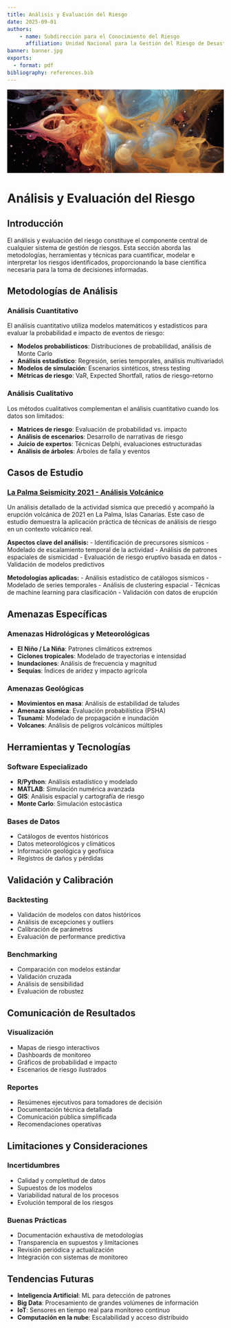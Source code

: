 ```yaml
---
title: Análisis y Evaluación del Riesgo
date: 2025-09-01
authors:
    - name: Subdirección para el Conocimiento del Riesgo
      affiliation: Unidad Nacional para la Gestión del Riesgo de Desastres (UNGRD)
banner: banner.jpg
exports: 
  - format: pdf
bibliography: references.bib
---
```


![](banner.jpg)

# Análisis y Evaluación del Riesgo

## Introducción

El análisis y evaluación del riesgo constituye el componente central de cualquier sistema de gestión de riesgos. Esta sección aborda las metodologías, herramientas y técnicas para cuantificar, modelar e interpretar los riesgos identificados, proporcionando la base científica necesaria para la toma de decisiones informadas.

## Metodologías de Análisis

### Análisis Cuantitativo

El análisis cuantitativo utiliza modelos matemáticos y estadísticos para evaluar la probabilidad e impacto de eventos de riesgo:

-   **Modelos probabilísticos**: Distribuciones de probabilidad, análisis de Monte Carlo
-   **Análisis estadístico**: Regresión, series temporales, análisis multivariado\
-   **Modelos de simulación**: Escenarios sintéticos, stress testing
-   **Métricas de riesgo**: VaR, Expected Shortfall, ratios de riesgo-retorno

### Análisis Cualitativo

Los métodos cualitativos complementan el análisis cuantitativo cuando los datos son limitados:

-   **Matrices de riesgo**: Evaluación de probabilidad vs. impacto
-   **Análisis de escenarios**: Desarrollo de narrativas de riesgo
-   **Juicio de expertos**: Técnicas Delphi, evaluaciones estructuradas
-   **Análisis de árboles**: Árboles de falla y eventos

## Casos de Estudio

### [La Palma Seismicity 2021 - Análisis Volcánico](la-palma-seismicity.md)

Un análisis detallado de la actividad sísmica que precedió y acompañó la erupción volcánica de 2021 en La Palma, Islas Canarias. Este caso de estudio demuestra la aplicación práctica de técnicas de análisis de riesgo en un contexto volcánico real.

**Aspectos clave del análisis:** - Identificación de precursores sísmicos - Modelado de escalamiento temporal de la actividad - Análisis de patrones espaciales de sismicidad - Evaluación de riesgo eruptivo basada en datos - Validación de modelos predictivos

**Metodologías aplicadas:** - Análisis estadístico de catálogos sísmicos - Modelado de series temporales - Análisis de clustering espacial - Técnicas de machine learning para clasificación - Validación con datos de erupción

## Amenazas Específicas

### Amenazas Hidrológicas y Meteorológicas

-   **El Niño / La Niña**: Patrones climáticos extremos
-   **Ciclones tropicales**: Modelado de trayectorias e intensidad
-   **Inundaciones**: Análisis de frecuencia y magnitud
-   **Sequías**: Índices de aridez y impacto agrícola

### Amenazas Geológicas

-   **Movimientos en masa**: Análisis de estabilidad de taludes
-   **Amenaza sísmica**: Evaluación probabilística (PSHA)
-   **Tsunami**: Modelado de propagación e inundación
-   **Volcanes**: Análisis de peligros volcánicos múltiples

## Herramientas y Tecnologías

### Software Especializado

-   **R/Python**: Análisis estadístico y modelado
-   **MATLAB**: Simulación numérica avanzada
-   **GIS**: Análisis espacial y cartografía de riesgo
-   **Monte Carlo**: Simulación estocástica

### Bases de Datos

-   Catálogos de eventos históricos
-   Datos meteorológicos y climáticos
-   Información geológica y geofísica
-   Registros de daños y pérdidas

## Validación y Calibración

### Backtesting

-   Validación de modelos con datos históricos
-   Análisis de excepciones y outliers
-   Calibración de parámetros
-   Evaluación de performance predictiva

### Benchmarking

-   Comparación con modelos estándar
-   Validación cruzada
-   Análisis de sensibilidad
-   Evaluación de robustez

## Comunicación de Resultados

### Visualización

-   Mapas de riesgo interactivos
-   Dashboards de monitoreo
-   Gráficos de probabilidad e impacto
-   Escenarios de riesgo ilustrados

### Reportes

-   Resúmenes ejecutivos para tomadores de decisión
-   Documentación técnica detallada
-   Comunicación pública simplificada
-   Recomendaciones operativas

## Limitaciones y Consideraciones

### Incertidumbres

-   Calidad y completitud de datos
-   Supuestos de los modelos
-   Variabilidad natural de los procesos
-   Evolución temporal de los riesgos

### Buenas Prácticas

-   Documentación exhaustiva de metodologías
-   Transparencia en supuestos y limitaciones
-   Revisión periódica y actualización
-   Integración con sistemas de monitoreo

## Tendencias Futuras

-   **Inteligencia Artificial**: ML para detección de patrones
-   **Big Data**: Procesamiento de grandes volúmenes de información
-   **IoT**: Sensores en tiempo real para monitoreo continuo
-   **Computación en la nube**: Escalabilidad y acceso distribuido